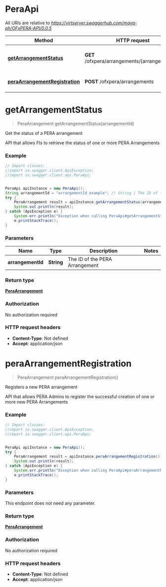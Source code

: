 # PeraApi

All URIs are relative to *https://virtserver.swaggerhub.com/maya-ph/OFxPERA-API/0.0.5*

Method | HTTP request | Description
------------- | ------------- | -------------
[**getArrangementStatus**](PeraApi.md#getArrangementStatus) | **GET** /ofxpera/arrangements/{arrangement_id} | Get the status of a PERA arrangement
[**peraArrangementRegistration**](PeraApi.md#peraArrangementRegistration) | **POST** /ofxpera/arrangements | Registers a new PERA arrangement

<a name="getArrangementStatus"></a>
# **getArrangementStatus**
> PeraArrangement getArrangementStatus(arrangementId)

Get the status of a PERA arrangement

API that allows FIs to retrieve the status of one or more PERA Arrangements

### Example
```java
// Import classes:
//import io.swagger.client.ApiException;
//import io.swagger.client.api.PeraApi;


PeraApi apiInstance = new PeraApi();
String arrangementId = "arrangementId_example"; // String | The ID of the PERA Arrangement
try {
    PeraArrangement result = apiInstance.getArrangementStatus(arrangementId);
    System.out.println(result);
} catch (ApiException e) {
    System.err.println("Exception when calling PeraApi#getArrangementStatus");
    e.printStackTrace();
}
```

### Parameters

Name | Type | Description  | Notes
------------- | ------------- | ------------- | -------------
 **arrangementId** | **String**| The ID of the PERA Arrangement |

### Return type

[**PeraArrangement**](PeraArrangement.md)

### Authorization

No authorization required

### HTTP request headers

 - **Content-Type**: Not defined
 - **Accept**: application/json

<a name="peraArrangementRegistration"></a>
# **peraArrangementRegistration**
> PeraArrangement peraArrangementRegistration()

Registers a new PERA arrangement

API that allows PERA Admins to register the successful creation of one or more new PERA Arrangements

### Example
```java
// Import classes:
//import io.swagger.client.ApiException;
//import io.swagger.client.api.PeraApi;


PeraApi apiInstance = new PeraApi();
try {
    PeraArrangement result = apiInstance.peraArrangementRegistration();
    System.out.println(result);
} catch (ApiException e) {
    System.err.println("Exception when calling PeraApi#peraArrangementRegistration");
    e.printStackTrace();
}
```

### Parameters
This endpoint does not need any parameter.

### Return type

[**PeraArrangement**](PeraArrangement.md)

### Authorization

No authorization required

### HTTP request headers

 - **Content-Type**: Not defined
 - **Accept**: application/json

